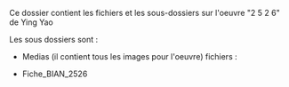 
Ce dossier contient les fichiers et les sous-dossiers sur l'oeuvre "2 5 2 6" de Ying Yao

Les sous dossiers sont :

 - Medias (il contient tous les images pour l'oeuvre)
fichiers :

- Fiche_BIAN_2526
